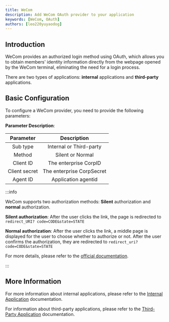 ```yaml
---
title: WeCom
description: Add WeCom OAuth provider to your application
keywords: [WeCom, OAuth]
authors: [leo220yuyaodog]
---
```


## Introduction

WeCom provides an authorized login method using OAuth, which allows you to obtain members' identity information directly from the webpage opened by the WeCom terminal, eliminating the need for a login process.

There are two types of applications: **internal** applications and **third-party** applications.

## Basic Configuration

To configure a WeCom provider, you need to provide the following parameters:

**Parameter Description**:

| Parameter    | Description                                   |
|:------------:|:--------------------------------------------:|
| Sub type     | Internal or Third-party                       |
| Method       | Silent or Normal                              |
| Client ID    | The enterprise CorpID                         |
| Client secret| The enterprise CorpSecret                      |
| Agent ID     | Application agentid                           |

:::info

WeCom supports two authorization methods: **Silent** authorization and **normal** authorization.

**Silent authorization**: After the user clicks the link, the page is redirected to `redirect_URI? code=CODE&state=STATE`

**Normal authorization**: After the user clicks the link, a middle page is displayed for the user to choose whether to authorize or not. After the user confirms the authorization, they are redirected to `redirect_uri?code=CODE&state=STATE`

For more details, please refer to the [official documentation](https://developer.work.weixin.qq.com/document/path/91119).

:::

## More Information

For more information about internal applications, please refer to the [Internal Application](https://developer.work.weixin.qq.com/document/path/91022) documentation.

For information about third-party applications, please refer to the [Third-Party Application](https://developer.work.weixin.qq.com/document/path/91120) documentation.
